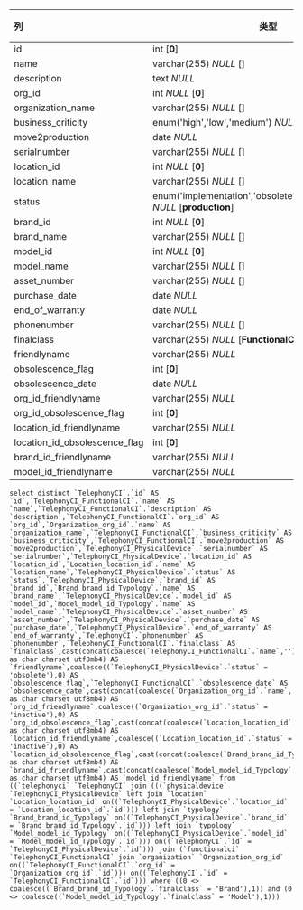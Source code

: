 | 列                            | 类型                                                         | 注释 |
| :---------------------------- | ------------------------------------------------------------ | ---- |
| id                            | int [**0**]                                                  |      |
| name                          | varchar(255) *NULL* []                                       |      |
| description                   | text *NULL*                                                  |      |
| org_id                        | int *NULL* [**0**]                                           |      |
| organization_name             | varchar(255) *NULL* []                                       |      |
| business_criticity            | enum('high','low','medium') *NULL* [**low**]                 |      |
| move2production               | date *NULL*                                                  |      |
| serialnumber                  | varchar(255) *NULL* []                                       |      |
| location_id                   | int *NULL* [**0**]                                           |      |
| location_name                 | varchar(255) *NULL* []                                       |      |
| status                        | enum('implementation','obsolete','production','stock') *NULL* [**production**] |      |
| brand_id                      | int *NULL* [**0**]                                           |      |
| brand_name                    | varchar(255) *NULL* []                                       |      |
| model_id                      | int *NULL* [**0**]                                           |      |
| model_name                    | varchar(255) *NULL* []                                       |      |
| asset_number                  | varchar(255) *NULL* []                                       |      |
| purchase_date                 | date *NULL*                                                  |      |
| end_of_warranty               | date *NULL*                                                  |      |
| phonenumber                   | varchar(255) *NULL* []                                       |      |
| finalclass                    | varchar(255) *NULL* [**FunctionalCI**]                       |      |
| friendlyname                  | varchar(255) *NULL*                                          |      |
| obsolescence_flag             | int [**0**]                                                  |      |
| obsolescence_date             | date *NULL*                                                  |      |
| org_id_friendlyname           | varchar(255) *NULL*                                          |      |
| org_id_obsolescence_flag      | int [**0**]                                                  |      |
| location_id_friendlyname      | varchar(255) *NULL*                                          |      |
| location_id_obsolescence_flag | int [**0**]                                                  |      |
| brand_id_friendlyname         | varchar(255) *NULL*                                          |      |
| model_id_friendlyname         | varchar(255) *NULL*                                          |      |

```
select distinct `TelephonyCI`.`id` AS `id`,`TelephonyCI_FunctionalCI`.`name` AS `name`,`TelephonyCI_FunctionalCI`.`description` AS `description`,`TelephonyCI_FunctionalCI`.`org_id` AS `org_id`,`Organization_org_id`.`name` AS `organization_name`,`TelephonyCI_FunctionalCI`.`business_criticity` AS `business_criticity`,`TelephonyCI_FunctionalCI`.`move2production` AS `move2production`,`TelephonyCI_PhysicalDevice`.`serialnumber` AS `serialnumber`,`TelephonyCI_PhysicalDevice`.`location_id` AS `location_id`,`Location_location_id`.`name` AS `location_name`,`TelephonyCI_PhysicalDevice`.`status` AS `status`,`TelephonyCI_PhysicalDevice`.`brand_id` AS `brand_id`,`Brand_brand_id_Typology`.`name` AS `brand_name`,`TelephonyCI_PhysicalDevice`.`model_id` AS `model_id`,`Model_model_id_Typology`.`name` AS `model_name`,`TelephonyCI_PhysicalDevice`.`asset_number` AS `asset_number`,`TelephonyCI_PhysicalDevice`.`purchase_date` AS `purchase_date`,`TelephonyCI_PhysicalDevice`.`end_of_warranty` AS `end_of_warranty`,`TelephonyCI`.`phonenumber` AS `phonenumber`,`TelephonyCI_FunctionalCI`.`finalclass` AS `finalclass`,cast(concat(coalesce(`TelephonyCI_FunctionalCI`.`name`,'')) as char charset utf8mb4) AS `friendlyname`,coalesce((`TelephonyCI_PhysicalDevice`.`status` = 'obsolete'),0) AS `obsolescence_flag`,`TelephonyCI_FunctionalCI`.`obsolescence_date` AS `obsolescence_date`,cast(concat(coalesce(`Organization_org_id`.`name`,'')) as char charset utf8mb4) AS `org_id_friendlyname`,coalesce((`Organization_org_id`.`status` = 'inactive'),0) AS `org_id_obsolescence_flag`,cast(concat(coalesce(`Location_location_id`.`name`,'')) as char charset utf8mb4) AS `location_id_friendlyname`,coalesce((`Location_location_id`.`status` = 'inactive'),0) AS `location_id_obsolescence_flag`,cast(concat(coalesce(`Brand_brand_id_Typology`.`name`,'')) as char charset utf8mb4) AS `brand_id_friendlyname`,cast(concat(coalesce(`Model_model_id_Typology`.`name`,'')) as char charset utf8mb4) AS `model_id_friendlyname` from ((`telephonyci` `TelephonyCI` join (((`physicaldevice` `TelephonyCI_PhysicalDevice` left join `location` `Location_location_id` on((`TelephonyCI_PhysicalDevice`.`location_id` = `Location_location_id`.`id`))) left join `typology` `Brand_brand_id_Typology` on((`TelephonyCI_PhysicalDevice`.`brand_id` = `Brand_brand_id_Typology`.`id`))) left join `typology` `Model_model_id_Typology` on((`TelephonyCI_PhysicalDevice`.`model_id` = `Model_model_id_Typology`.`id`))) on((`TelephonyCI`.`id` = `TelephonyCI_PhysicalDevice`.`id`))) join (`functionalci` `TelephonyCI_FunctionalCI` join `organization` `Organization_org_id` on((`TelephonyCI_FunctionalCI`.`org_id` = `Organization_org_id`.`id`))) on((`TelephonyCI`.`id` = `TelephonyCI_FunctionalCI`.`id`))) where ((0 <> coalesce((`Brand_brand_id_Typology`.`finalclass` = 'Brand'),1)) and (0 <> coalesce((`Model_model_id_Typology`.`finalclass` = 'Model'),1)))
```

